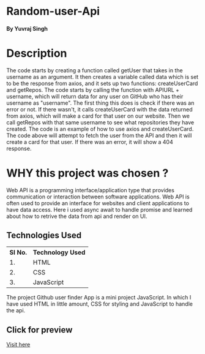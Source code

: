 # Random-user-Api

#### By Yuvraj Singh


# Description

 The code starts by creating a function called getUser that takes in the username as an argument. It then creates a variable called data which is set to be the response from axios, and it sets up two functions: createUserCard and getRepos. The code starts by calling the function with APIURL + username, which will return data for any user on GitHub who has their username as "username". The first thing this does is check if there was an error or not. If there wasn't, it calls createUserCard with the data returned from axios, which will make a card for that user on our website. Then we call getRepos with that same username to see what repositories they have created. The code is an example of how to use axios and createUserCard. The code above will attempt to fetch the user from the API and then it will create a card for that user. If there was an error, it will show a 404 response.
 
 # WHY this project was chosen ?
 
 Web API is a programming interface/application type that provides communication or interaction between software applications.
 Web API is often used to provide an interface for websites and client applications to have data access.
 Here i used async await to handle promise and learned about how to retrive the data from api and render on UI.
 
 
 ## Technologies Used

<table>
    <tr>
        <th>
            SI No.
            </th>
                <th>
            Technology Used
            </th>
    </tr>
    <tr>
        <td>
            1.
        </td>
        <td>
            HTML
        </td>
    </tr>
    <tr>
        <td>
            2.
        </td>
        <td>
            CSS
        </td>
    </tr>
    <tr>
        <td>
            3.
        </td>
        <td>
            JavaScript
        </td>
    </tr>
    
 </table>
 
 The project Github user finder App is a mini project JavaScript. In which I have used HTML in little amount, CSS for styling and 
 JavaScript to handle the api.

## Click for preview
<a href="">Visit here</a>
